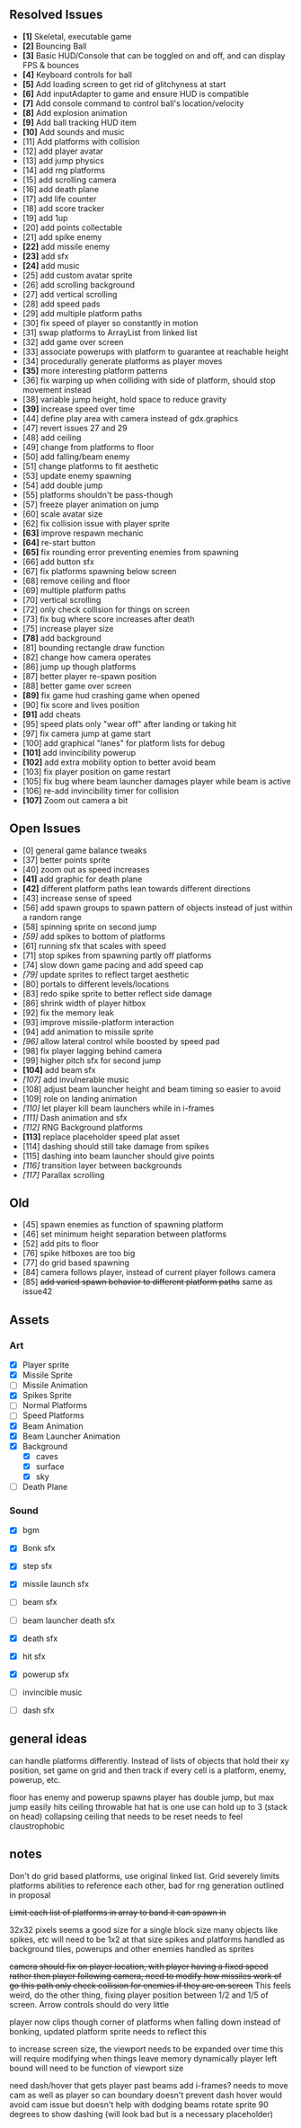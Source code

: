 ## Resolved Issues ##

- **[1]** Skeletal, executable game
- **[2]** Bouncing Ball
- **[3]** Basic HUD/Console that can be toggled on and off, and can display FPS & bounces
- **[4]** Keyboard controls for ball
- **[5]** Add loading screen to get rid of glitchyness at start
- **[6]** Add inputAdapter to game and ensure HUD is compatible
- **[7]** Add console command to control ball's location/velocity
- **[8]** Add explosion animation
- **[9]** Add ball tracking HUD item
- **[10]** Add sounds and music
 - [11] Add platforms with collision
 - [12] add player avatar
 - [13] add jump physics
 - [14] add rng platforms
 - [15] add scrolling camera
 - [16] add death plane
 - [17] add life counter
 - [18] add score tracker
 - [19] add 1up
 - [20] add points collectable
 - [21] add spike enemy
 - **[22]** add missile enemy
 - **[23]** add sfx
 - **[24]** add music
 - [25] add custom avatar sprite
 - [26] add scrolling background
 - [27] add vertical scrolling
 - [28] add speed pads
 - [29] add multiple platform paths
 - [30] fix speed of player so constantly in motion
 - [31] swap platforms to ArrayList from linked list
 - [32] add game over screen
 - [33] associate powerups with platform to guarantee at reachable height
 - [34] procedurally generate platforms as player moves
 - **[35]** more interesting platform patterns
 - [36] fix warping up when colliding with side of platform, should stop movement instead
 - [38] variable jump height, hold space to reduce gravity
 - **[39]** increase speed over time
 - [44] define play area with camera instead of gdx.graphics
 - [47] revert issues 27 and 29
 - [48] add ceiling
 - [49] change from platforms to floor
 - [50] add falling/beam enemy
 - [51] change platforms to fit aesthetic
 - [53] update enemy spawning
 - [54] add double jump
 - [55] platforms shouldn't be pass-though
 - [57] freeze player animation on jump
 - [60] scale avatar size
 - [62] fix collision issue with player sprite
 - **[63]** improve respawn mechanic
 - **[64]** re-start button
 - **[65]** fix rounding error preventing enemies from spawning
 - [66] add button sfx
 - [67] fix platforms spawning below screen
 - [68] remove ceiling and floor
 - [69] multiple platform paths
 - [70] vertical scrolling
 - [72] only check collision for things on screen
 - [73] fix bug where score increases after death
 - [75] increase player size
 - **[78]** add background
 - [81] bounding rectangle draw function
 - [82] change how camera operates
 - [86] jump up though platforms
 - [87] better player re-spawn position
 - [88] better game over screen
 - **[89]** fix game hud crashing game when opened
 - [90] fix score and lives position
 - **[91]** add cheats
 - [95] speed plats only "wear off" after landing or taking hit
 - [97] fix camera jump at game start
 - [100] add graphical "lanes" for platform lists for debug
 - **[101]** add invincibility powerup
 - **[102]** add extra mobility option to better avoid beam
 - [103] fix player position on game restart
 - [105] fix bug where beam launcher damages player while beam is active
 - [106] re-add invincibility timer for collision
 - **[107]** Zoom out camera a bit


## Open Issues ##

 - [0] general game balance tweaks
 - [37] better points sprite
 - [40] zoom out as speed increases
 - **[41]** add graphic for death plane
 - **[42]** different platform paths lean towards different directions
 - [43] increase sense of speed
 - [56] add spawn groups to spawn pattern of objects instead of just within a random range
 - [58] spinning sprite on second jump
 - *[59]* add spikes to bottom of platforms
 - [61] running sfx that scales with speed
 - [71] stop spikes from spawning partly off platforms
 - [74] slow down game pacing and add speed cap
 - *[79]* update sprites to reflect target aesthetic
 - [80] portals to different levels/locations
 - [83] redo spike sprite to better reflect side damage
 - [86] shrink width of player hitbox
 - [92] fix the memory leak
 - [93] improve missile-platform interaction
 - [94] add animation to missile sprite
 - *[96]* allow lateral control while boosted by speed pad
 - [98] fix player lagging behind camera
 - [99] higher pitch sfx for second jump
 - **[104]** add beam sfx
 - *[107]* add invulnerable music
 - [108] adjust beam launcher height and beam timing so easier to avoid
 - [109] role on landing animation
 - *[110]* let player kill beam launchers while in i-frames
 - *[111]* Dash animation and sfx
 - *[112]* RNG Background platforms
 - **[113]** replace placeholder speed plat asset
 - [114] dashing should still take damage from spikes
 - [115] dashing into beam launcher should give points
 - *[116]* transition layer between backgrounds
 - *[117]* Parallax scrolling 
 

 ## Old ##
 - [45] spawn enemies as function of spawning platform
 - [46] set minimum height separation between platforms
 - [52] add pits to floor
 - [76] spike hitboxes are too big
 - [77] do grid based spawning
 - [84] camera follows player, instead of current player follows camera
 - [85] ~~add varied spawn behavior to different platform paths~~ same as issue42
 
 ## Assets ##
 ### Art ###
  - [x] Player sprite
  - [x] Missile Sprite
  - [ ] Missile Animation
  - [x] Spikes Sprite
  - [ ] Normal Platforms
  - [ ] Speed Platforms
  - [x] Beam Animation
  - [x] Beam Launcher Animation
  - [x] Background
      + [x] caves
      + [x] surface
      + [x] sky 
  - [ ] Death Plane
 
 ### Sound ###
  - [x] bgm
  - [x] Bonk sfx
  - [x] step sfx
  - [x] missile launch sfx
  - [ ] beam sfx
  - [ ] beam launcher death sfx
  - [x] death sfx
  - [x] hit sfx
  - [x] powerup sfx
  - [ ] invincible music
  - [ ] dash sfx


## general ideas ##
can handle platforms differently. Instead of lists of objects that hold their xy position, set game on grid and then track if every cell is a platform, enemy, powerup, etc.

floor has enemy and powerup spawns
player has double jump, but max jump easily hits ceiling
throwable hat
hat is one use
can hold up to 3 (stack on head)
collapsing ceiling that needs to be reset
needs to feel claustrophobic

## notes ##
Don't do grid based platforms, use original linked list. Grid severely limits platforms abilities to reference each other, bad for rng generation outlined in proposal

~~Limit each list of platforms in array to band it can spawn in~~

32x32 pixels seems a good size for a single block size
many objects like spikes, etc will need to be 1x2 at that size
spikes and platforms handled as background tiles, powerups and other enemies handled as sprites

~~camera should fix on player location, with player having a fixed speed rather then player following camera, need to modify how missiles work of go this path
only check collision for enemies if they are on screen~~ This feels weird, do the other thing, fixing player position between 1/2 and 1/5 of screen. Arrow controls should do very little

player now clips though corner of platforms when falling down instead of bonking, updated platform sprite needs to reflect this

to increase screen size, the viewport needs to be expanded over time
this will require modifying when things leave memory dynamically
player left bound will need to be function of viewport size

need dash/hover that gets player past beams
add i-frames?
needs to move cam as well as player so can boundary doesn't prevent dash
hover would avoid cam issue but doesn't help with dodging beams
rotate sprite 90 degrees to show dashing (will look bad but is a necessary placeholder)